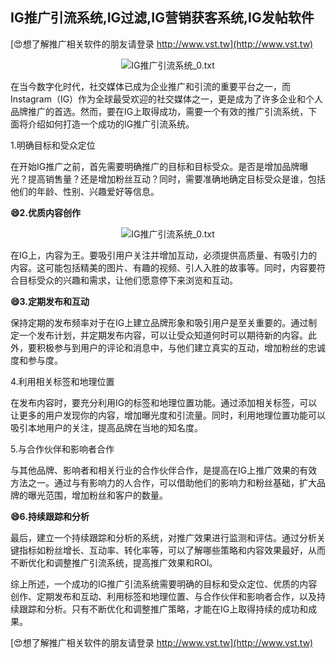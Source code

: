 ## **IG推广引流系统,IG过滤,IG营销获客系统,IG发帖软件**

[😍想了解推广相关软件的朋友请登录 http://www.vst.tw](http://www.vst.tw)

 <center><img src="https://vst.tw/MP4/tuiguang/png/7.png" alt="IG推广引流系统_0.txt"></center>

在当今数字化时代，社交媒体已成为企业推广和引流的重要平台之一，而Instagram（IG）作为全球最受欢迎的社交媒体之一，更是成为了许多企业和个人品牌推广的首选。然而，要在IG上取得成功，需要一个有效的推广引流系统，下面将介绍如何打造一个成功的IG推广引流系统。

1.明确目标和受众定位

在开始IG推广之前，首先需要明确推广的目标和目标受众。是否是增加品牌曝光？提高销售量？还是增加粉丝互动？同时，需要准确地确定目标受众是谁，包括他们的年龄、性别、兴趣爱好等信息。

**😄2.优质内容创作**

 <center><img src="https://vst.tw/MP4/tuiguang/png/6.png" alt="IG推广引流系统_0.txt"></center>

在IG上，内容为王。要吸引用户关注并增加互动，必须提供高质量、有吸引力的内容。这可能包括精美的图片、有趣的视频、引人入胜的故事等。同时，内容要符合目标受众的兴趣和需求，让他们愿意停下来浏览和互动。

**😄3.定期发布和互动**

保持定期的发布频率对于在IG上建立品牌形象和吸引用户是至关重要的。通过制定一个发布计划，并定期发布内容，可以让受众知道何时可以期待新的内容。此外，要积极参与到用户的评论和消息中，与他们建立真实的互动，增加粉丝的忠诚度和参与度。

4.利用相关标签和地理位置

在发布内容时，要充分利用IG的标签和地理位置功能。通过添加相关标签，可以让更多的用户发现你的内容，增加曝光度和引流量。同时，利用地理位置功能可以吸引本地用户的关注，提高品牌在当地的知名度。

5.与合作伙伴和影响者合作

与其他品牌、影响者和相关行业的合作伙伴合作，是提高在IG上推广效果的有效方法之一。通过与有影响力的人合作，可以借助他们的影响力和粉丝基础，扩大品牌的曝光范围，增加粉丝和客户的数量。

**😄6.持续跟踪和分析**

最后，建立一个持续跟踪和分析的系统，对推广效果进行监测和评估。通过分析关键指标如粉丝增长、互动率、转化率等，可以了解哪些策略和内容效果最好，从而不断优化和调整推广引流系统，提高推广效果和ROI。

综上所述，一个成功的IG推广引流系统需要明确的目标和受众定位、优质的内容创作、定期发布和互动、利用标签和地理位置、与合作伙伴和影响者合作，以及持续跟踪和分析。只有不断优化和调整推广策略，才能在IG上取得持续的成功和成果。

[😍想了解推广相关软件的朋友请登录 http://www.vst.tw](http://www.vst.tw)



